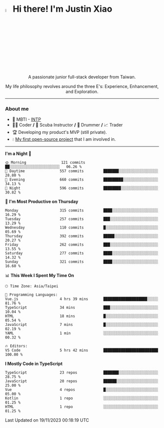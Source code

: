 # <img src="https://media.giphy.com/media/hvRJCLFzcasrR4ia7z/giphy.gif" width="5%">Hi there! I'm Justin Xiao
<p align="center">A passionate junior full-stack developer from Taiwan.  </p>
<p align="center">My life philosophy revolves around the three E's: Experience, Enhancement, and Exploration.</p>

---
### About me
- 👀 MBTI - [INTP](https://www.16personalities.com/intp-personality)
- 👨‍💻 Coder **/** 🤿 Scuba Instructor **/** 🥁 Drummer **/** 📈 Trader
- 🏆 Developing my product's MVP (still private).
- 💧 [My first open-source project](https://github.com/Game-as-a-Service/Game-Lobby-Web) that I am involved in.

---
<!--START_SECTION:waka-->
**I'm a Night 🦉** 

```text
🌞 Morning                121 commits         ██░░░░░░░░░░░░░░░░░░░░░░░   06.26 % 
🌆 Daytime                557 commits         ███████░░░░░░░░░░░░░░░░░░   28.80 % 
🌃 Evening                660 commits         █████████░░░░░░░░░░░░░░░░   34.13 % 
🌙 Night                  596 commits         ████████░░░░░░░░░░░░░░░░░   30.82 % 
```
📅 **I'm Most Productive on Thursday** 

```text
Monday                   315 commits         ████░░░░░░░░░░░░░░░░░░░░░   16.29 % 
Tuesday                  257 commits         ███░░░░░░░░░░░░░░░░░░░░░░   13.29 % 
Wednesday                110 commits         █░░░░░░░░░░░░░░░░░░░░░░░░   05.69 % 
Thursday                 392 commits         █████░░░░░░░░░░░░░░░░░░░░   20.27 % 
Friday                   262 commits         ███░░░░░░░░░░░░░░░░░░░░░░   13.55 % 
Saturday                 277 commits         ████░░░░░░░░░░░░░░░░░░░░░   14.32 % 
Sunday                   321 commits         ████░░░░░░░░░░░░░░░░░░░░░   16.60 % 
```


📊 **This Week I Spent My Time On** 

```text
🕑︎ Time Zone: Asia/Taipei

💬 Programming Languages: 
Vue.js                   4 hrs 39 mins       ████████████████████░░░░░   81.76 % 
TypeScript               34 mins             ███░░░░░░░░░░░░░░░░░░░░░░   10.04 % 
HTML                     18 mins             █░░░░░░░░░░░░░░░░░░░░░░░░   05.54 % 
JavaScript               7 mins              █░░░░░░░░░░░░░░░░░░░░░░░░   02.19 % 
YAML                     1 min               ░░░░░░░░░░░░░░░░░░░░░░░░░   00.32 % 

🔥 Editors: 
VS Code                  5 hrs 42 mins       █████████████████████████   100.00 % 
```

**I Mostly Code in TypeScript** 

```text
TypeScript               23 repos            ███████░░░░░░░░░░░░░░░░░░   28.75 % 
JavaScript               20 repos            ██████░░░░░░░░░░░░░░░░░░░   25.00 % 
Vue                      4 repos             █░░░░░░░░░░░░░░░░░░░░░░░░   05.00 % 
Kotlin                   1 repo              ░░░░░░░░░░░░░░░░░░░░░░░░░   01.25 % 
HTML                     1 repo              ░░░░░░░░░░░░░░░░░░░░░░░░░   01.25 % 
```




 Last Updated on 19/11/2023 00:18:19 UTC
<!--END_SECTION:waka-->
